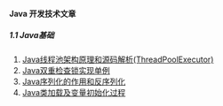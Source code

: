#### Java 开发技术文章
##### 1.1 Java基础

1. [Java线程池架构原理和源码解析(ThreadPoolExecutor)](http://blog.csdn.net/xieyuooo/article/details/8718741)
2. [Java双重检查锁实现单例](http://www.importnew.com/12196.html)
3. [Java序列化的作用和反序列化](http://blog.csdn.net/fenglibing/article/details/8905490)
4. [Java类加载及变量初始化过程](http://my.oschina.net/kalo/blog/323078)

